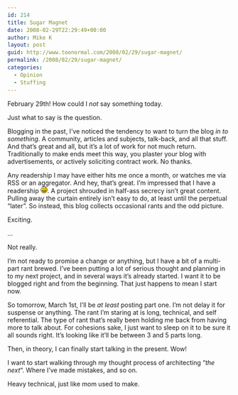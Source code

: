 ```yaml
---
id: 214
title: Sugar Magnet
date: 2008-02-29T22:29:49+00:00
author: Mike K
layout: post
guid: http://www.toonormal.com/2008/02/29/sugar-magnet/
permalink: /2008/02/29/sugar-magnet/
categories:
  - Opinion
  - Stuffing
---
```

February 29th! How could I _not_ say something today.

Just what to say is the question.

Blogging in the past, I&#8217;ve noticed the tendency to want to turn the blog _in to something_. A community, articles and subjects, talk-back, and all that stuff. And that&#8217;s great and all, but it&#8217;s a lot of work for not much return. Traditionally to make ends meet this way, you plaster your blog with advertisements, or actively soliciting contract work. No thanks.

Any readership I may have either hits me once a month, or watches me via RSS or an aggregator. And hey, that&#8217;s great. I&#8217;m impressed that I have a readership  <img src='/wp-includes/images/smilies/icon_smile.gif' alt=':)' class='wp-smiley' />. A project shrouded in half-ass secrecy isn&#8217;t great content. Pulling away the curtain entirely isn&#8217;t easy to do, at least until the perpetual &#8220;later&#8221;. So instead, this blog collects occasional rants and the odd picture.

Exciting.

&#8230;

Not really.

I&#8217;m not ready to promise a change or anything, but I have a bit of a multi-part rant brewed. I&#8217;ve been putting a lot of serious thought and planning in to my next project, and in several ways it&#8217;s already started. I want it to be blogged right and from the beginning. That just happens to mean I start now.

So tomorrow, March 1st, I&#8217;ll be _at least_ posting part one. I&#8217;m not delay it for suspense or anything. The rant I&#8217;m staring at is long, technical, and self referential. The type of rant that&#8217;s really been holding me back from having more to talk about. For cohesions sake, I just want to sleep on it to be sure it all sounds right. It&#8217;s looking like it&#8217;ll be between 3 and 5 parts long.

Then, in theory, I can finally start talking in the present. Wow!

I want to start walking through my thought process of architecting &#8220;_the next_&#8220;. Where I&#8217;ve made mistakes, and so on. 

Heavy technical, just like mom used to make.